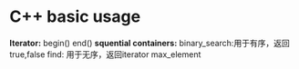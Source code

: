 # C++ basic usage
**Iterator:**
begin()
end()
**squential containers:**
binary_search:用于有序，返回true,false
find: 用于无序，返回iterator
max_element